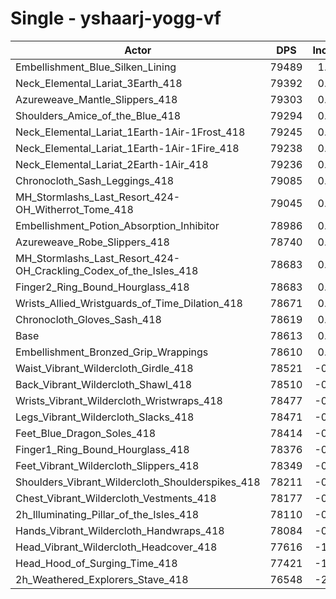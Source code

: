 # Single - yshaarj-yogg-vf
| Actor | DPS | Increase |
|---|:---:|:---:|
|Embellishment_Blue_Silken_Lining|79489|1.11%|
|Neck_Elemental_Lariat_3Earth_418|79392|0.99%|
|Azureweave_Mantle_Slippers_418|79303|0.88%|
|Shoulders_Amice_of_the_Blue_418|79294|0.87%|
|Neck_Elemental_Lariat_1Earth-1Air-1Frost_418|79245|0.80%|
|Neck_Elemental_Lariat_1Earth-1Air-1Fire_418|79238|0.80%|
|Neck_Elemental_Lariat_2Earth-1Air_418|79236|0.79%|
|Chronocloth_Sash_Leggings_418|79085|0.60%|
|MH_Stormlashs_Last_Resort_424-OH_Witherrot_Tome_418|79045|0.55%|
|Embellishment_Potion_Absorption_Inhibitor|78986|0.47%|
|Azureweave_Robe_Slippers_418|78740|0.16%|
|MH_Stormlashs_Last_Resort_424-OH_Crackling_Codex_of_the_Isles_418|78683|0.09%|
|Finger2_Ring_Bound_Hourglass_418|78683|0.09%|
|Wrists_Allied_Wristguards_of_Time_Dilation_418|78671|0.07%|
|Chronocloth_Gloves_Sash_418|78619|0.01%|
|Base|78613|0.00%|
|Embellishment_Bronzed_Grip_Wrappings|78610|0.00%|
|Waist_Vibrant_Wildercloth_Girdle_418|78521|-0.12%|
|Back_Vibrant_Wildercloth_Shawl_418|78510|-0.13%|
|Wrists_Vibrant_Wildercloth_Wristwraps_418|78477|-0.17%|
|Legs_Vibrant_Wildercloth_Slacks_418|78471|-0.18%|
|Feet_Blue_Dragon_Soles_418|78414|-0.25%|
|Finger1_Ring_Bound_Hourglass_418|78376|-0.30%|
|Feet_Vibrant_Wildercloth_Slippers_418|78349|-0.34%|
|Shoulders_Vibrant_Wildercloth_Shoulderspikes_418|78211|-0.51%|
|Chest_Vibrant_Wildercloth_Vestments_418|78177|-0.55%|
|2h_Illuminating_Pillar_of_the_Isles_418|78110|-0.64%|
|Hands_Vibrant_Wildercloth_Handwraps_418|78084|-0.67%|
|Head_Vibrant_Wildercloth_Headcover_418|77616|-1.27%|
|Head_Hood_of_Surging_Time_418|77421|-1.52%|
|2h_Weathered_Explorers_Stave_418|76548|-2.63%|
